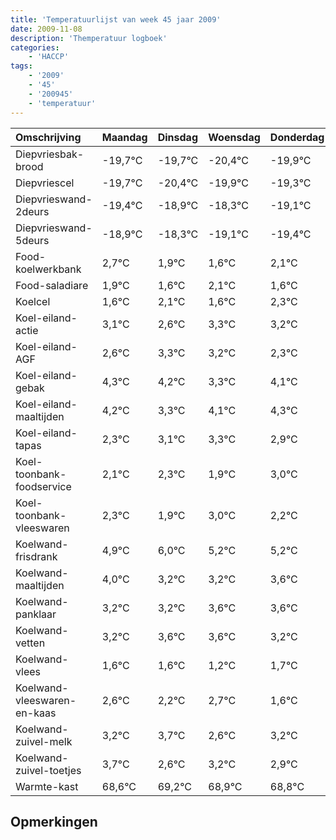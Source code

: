 ```yaml
---
title: 'Temperatuurlijst van week 45 jaar 2009'
date: 2009-11-08
description: 'Themperatuur logboek'
categories:
    - 'HACCP'
tags:
    - '2009'
    - '45'
    - '200945'
    - 'temperatuur'
---
```

|Omschrijving|Maandag|Dinsdag|Woensdag|Donderdag|Vrijdag|Zaterdag|Zondag|
|:---|:---|:---|:---|:---|:---|:---|:---|
|Diepvriesbak-brood|-19,7°C|-19,7°C|-20,4°C|-19,9°C|-19,3°C|-20,1°C|-20,4°C|
|Diepvriescel|-19,7°C|-20,4°C|-19,9°C|-19,3°C|-20,1°C|-20,4°C|-19,9°C|
|Diepvrieswand-2deurs|-19,4°C|-18,9°C|-18,3°C|-19,1°C|-19,4°C|-18,9°C|-19,4°C|
|Diepvrieswand-5deurs|-18,9°C|-18,3°C|-19,1°C|-19,4°C|-18,9°C|-19,4°C|-18,7°C|
|Food-koelwerkbank|2,7°C|1,9°C|1,6°C|2,1°C|1,6°C|2,3°C|2,2°C|
|Food-saladiare|1,9°C|1,6°C|2,1°C|1,6°C|2,3°C|2,2°C|1,3°C|
|Koelcel|1,6°C|2,1°C|1,6°C|2,3°C|2,2°C|1,3°C|2,1°C|
|Koel-eiland-actie|3,1°C|2,6°C|3,3°C|3,2°C|2,3°C|3,1°C|3,3°C|
|Koel-eiland-AGF|2,6°C|3,3°C|3,2°C|2,3°C|3,1°C|3,3°C|2,9°C|
|Koel-eiland-gebak|4,3°C|4,2°C|3,3°C|4,1°C|4,3°C|3,9°C|5,0°C|
|Koel-eiland-maaltijden|4,2°C|3,3°C|4,1°C|4,3°C|3,9°C|5,0°C|4,2°C|
|Koel-eiland-tapas|2,3°C|3,1°C|3,3°C|2,9°C|4,0°C|3,2°C|3,2°C|
|Koel-toonbank-foodservice|2,1°C|2,3°C|1,9°C|3,0°C|2,2°C|2,2°C|2,6°C|
|Koel-toonbank-vleeswaren|2,3°C|1,9°C|3,0°C|2,2°C|2,2°C|2,6°C|2,6°C|
|Koelwand-frisdrank|4,9°C|6,0°C|5,2°C|5,2°C|5,6°C|5,6°C|5,2°C|
|Koelwand-maaltijden|4,0°C|3,2°C|3,2°C|3,6°C|3,6°C|3,2°C|3,7°C|
|Koelwand-panklaar|3,2°C|3,2°C|3,6°C|3,6°C|3,2°C|3,7°C|2,6°C|
|Koelwand-vetten|3,2°C|3,6°C|3,6°C|3,2°C|3,7°C|2,6°C|3,2°C|
|Koelwand-vlees|1,6°C|1,6°C|1,2°C|1,7°C|0,6°C|1,2°C|0,9°C|
|Koelwand-vleeswaren-en-kaas|2,6°C|2,2°C|2,7°C|1,6°C|2,2°C|1,9°C|1,8°C|
|Koelwand-zuivel-melk|3,2°C|3,7°C|2,6°C|3,2°C|2,9°C|2,8°C|2,0°C|
|Koelwand-zuivel-toetjes|3,7°C|2,6°C|3,2°C|2,9°C|2,8°C|2,0°C|3,1°C|
|Warmte-kast|68,6°C|69,2°C|68,9°C|68,8°C|68,0°C|69,1°C|70,0°C|

## Opmerkingen


